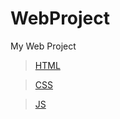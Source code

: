 # WebProject

My Web Project

>[HTML](https://github.com/shreyash00007/WebProject1/blob/main/index.html)

>[CSS](https://github.com/shreyash00007/WebProject1/blob/main/style.css)

>[JS](https://github.com/shreyash00007/WebProject1/blob/main/app.js)
